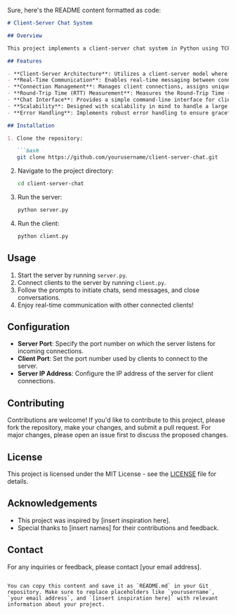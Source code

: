Sure, here's the README content formatted as code:

```markdown
# Client-Server Chat System

## Overview

This project implements a client-server chat system in Python using TCP sockets. The system allows multiple clients to connect to a central server, exchange messages, and engage in real-time communication. The server facilitates the routing of messages between clients and manages the connection state.

## Features

- **Client-Server Architecture**: Utilizes a client-server model where clients connect to a central server to exchange messages.
- **Real-Time Communication**: Enables real-time messaging between connected clients, facilitating instant communication.
- **Connection Management**: Manages client connections, assigns unique usernames, and maintains a list of connected clients and servers.
- **Round-Trip Time (RTT) Measurement**: Measures the Round-Trip Time (RTT) between clients and servers to optimize communication latency.
- **Chat Interface**: Provides a simple command-line interface for clients to initiate chats, send messages, and close conversations.
- **Scalability**: Designed with scalability in mind to handle a large number of concurrent connections efficiently.
- **Error Handling**: Implements robust error handling to ensure graceful recovery from network errors and exceptions.

## Installation

1. Clone the repository:

   ```bash
   git clone https://github.com/yourusername/client-server-chat.git
   ```

2. Navigate to the project directory:

   ```bash
   cd client-server-chat
   ```

3. Run the server:

   ```bash
   python server.py
   ```

4. Run the client:

   ```bash
   python client.py
   ```

## Usage

1. Start the server by running `server.py`.
2. Connect clients to the server by running `client.py`.
3. Follow the prompts to initiate chats, send messages, and close conversations.
4. Enjoy real-time communication with other connected clients!

## Configuration

- **Server Port**: Specify the port number on which the server listens for incoming connections.
- **Client Port**: Set the port number used by clients to connect to the server.
- **Server IP Address**: Configure the IP address of the server for client connections.

## Contributing

Contributions are welcome! If you'd like to contribute to this project, please fork the repository, make your changes, and submit a pull request. For major changes, please open an issue first to discuss the proposed changes.

## License

This project is licensed under the MIT License - see the [LICENSE](LICENSE) file for details.

## Acknowledgements

- This project was inspired by [insert inspiration here].
- Special thanks to [insert names] for their contributions and feedback.

## Contact

For any inquiries or feedback, please contact [your email address].
```

You can copy this content and save it as `README.md` in your Git repository. Make sure to replace placeholders like `yourusername`, `your email address`, and `[insert inspiration here]` with relevant information about your project.
